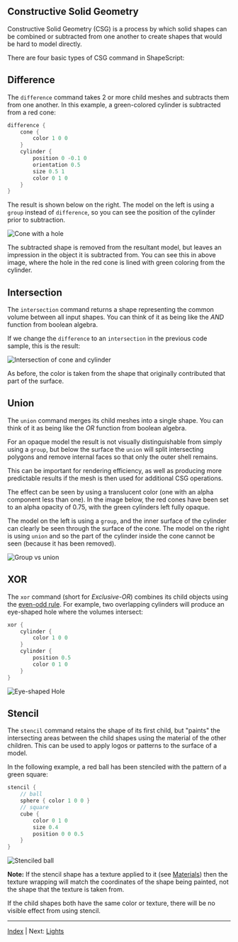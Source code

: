 Constructive Solid Geometry
---

Constructive Solid Geometry (CSG) is a process by which solid shapes can be combined or subtracted from one another to create shapes that would be hard to model directly.

There are four basic types of CSG command in ShapeScript:

## Difference

The `difference` command takes 2 or more child meshes and subtracts them from one another. In this example, a green-colored cylinder is subtracted from a red cone:

```swift
difference {
    cone {
        color 1 0 0
    }
    cylinder {
        position 0 -0.1 0
        orientation 0.5
        size 0.5 1
        color 0 1 0
    }
}
```

The result is shown below on the right. The model on the left is using a `group` instead of `difference`, so you can see the position of the cylinder prior to subtraction.

![Cone with a hole](../images/group-vs-difference.png)

The subtracted shape is removed from the resultant model, but leaves an impression in the object it is subtracted from. You can see this in above image, where the hole in the red cone is lined with green coloring from the cylinder.

## Intersection

The `intersection` command returns a shape representing the common volume between all input shapes. You can think of it as being like the *AND* function from boolean algebra.

If we change the `difference` to an `intersection` in the previous code sample, this is the result:

![Intersection of cone and cylinder](../images/intersection.png)

As before, the color is taken from the shape that originally contributed that part of the surface.

## Union

The `union` command merges its child meshes into a single shape. You can think of it as being like the *OR* function from boolean algebra.

For an opaque model the result is not visually distinguishable from simply using a `group`, but below the surface the `union` will split intersecting polygons and remove internal faces so that only the outer shell remains.

This can be important for rendering efficiency, as well as producing more predictable results if the mesh is then used for additional CSG operations.

The effect can be seen by using a translucent color (one with an alpha component less than one). In the image below, the red cones have been set to an alpha opacity of 0.75, with the green cylinders left fully opaque.

The model on the left is using a `group`, and the inner surface of the cylinder can clearly be seen through the surface of the cone. The model on the right is using `union` and so the part of the cylinder inside the cone cannot be seen (because it has been removed).

![Group vs union](../images/group-vs-union.png)

## XOR

The `xor` command (short for *Exclusive-OR*) combines its child objects using the [even-odd rule](https://en.wikipedia.org/wiki/Even–odd_rule). For example, two overlapping cylinders will produce an eye-shaped hole where the volumes intersect:

```swift
xor {
    cylinder {
        color 1 0 0
    }
    cylinder {
        position 0.5
        color 0 1 0
    }
}
```

![Eye-shaped Hole](../images/xor.png)

## Stencil

The `stencil` command retains the shape of its first child, but "paints" the intersecting areas between the child shapes using the material of the other children. This can be used to apply logos or patterns to the surface of a model.

In the following example, a red ball has been stenciled with the pattern of a green square:

```swift
stencil {
    // ball
    sphere { color 1 0 0 }
    // square
    cube {
        color 0 1 0
        size 0.4
        position 0 0 0.5
    }
}
```

![Stenciled ball](../images/stencil.png)

**Note:** If the stencil shape has a texture applied to it (see [Materials](materials.md)) then the texture wrapping will match the coordinates of the shape being painted, not the shape that the texture is taken from.

If the child shapes both have the same color or texture, there will be no visible effect from using stencil.

---
[Index](index.md) | Next: [Lights](lights.md)
